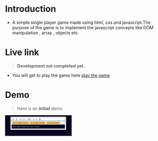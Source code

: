 # Introduction
- A simple single player game made using html,  css and javascript.The purpose of the game is to implement the javascript concepts like DOM manipulation , array , objects etc.

# Live link
>**Development not completed yet.**
- You will get to play the game here [play the game](https://khalid586.github.io/Kill-the-monster/) 

# Demo
> Here is an **initial** demo

![](Assets/kill%20the%20monster%20gif.gif)
